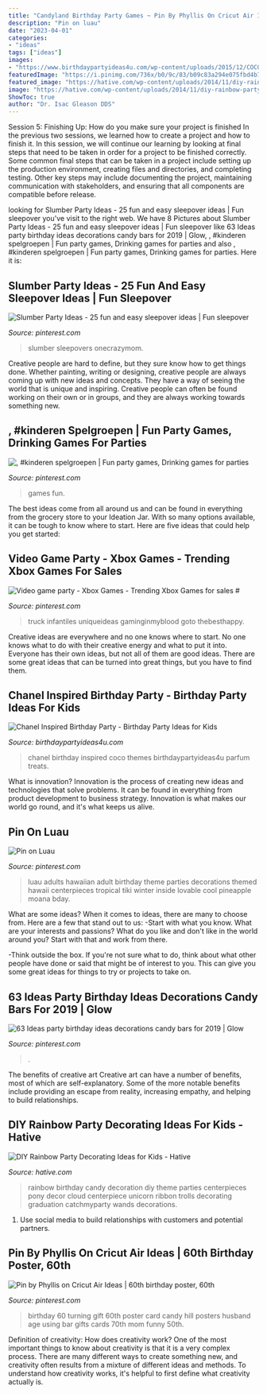 ```yaml
---
title: "Candyland Birthday Party Games ~ Pin By Phyllis On Cricut Air Ideas"
description: "Pin on luau"
date: "2023-04-01"
categories:
- "ideas"
tags: ["ideas"]
images:
- "https://www.birthdaypartyideas4u.com/wp-content/uploads/2015/12/COCO-Chanel-inspired-birthday-party-parfum-treats-550x733.jpg"
featuredImage: "https://i.pinimg.com/736x/b0/9c/83/b09c83a294e075fbd4b7d22cbc0073f4.jpg"
featured_image: "https://hative.com/wp-content/uploads/2014/11/diy-rainbow-party-decorating-ideas/4-candy-decoration.jpg"
image: "https://hative.com/wp-content/uploads/2014/11/diy-rainbow-party-decorating-ideas/4-candy-decoration.jpg"
ShowToc: true
author: "Dr. Isac Gleason DDS"
---
```



Session 5: Finishing Up: How do you make sure your project is finished
In the previous two sessions, we learned how to create a project and how to finish it. In this session, we will continue our learning by looking at final steps that need to be taken in order for a project to be finished correctly.
Some common final steps that can be taken in a project include setting up the production environment, creating files and directories, and completing testing. Other key steps may include documenting the project, maintaining communication with stakeholders, and ensuring that all components are compatible before release.

	

		
looking for Slumber Party Ideas - 25 fun and easy sleepover ideas | Fun sleepover you've visit to the right web. We have 8 Pictures about Slumber Party Ideas - 25 fun and easy sleepover ideas | Fun sleepover like 63 Ideas party birthday ideas decorations candy bars for 2019 | Glow, , #kinderen spelgroepen | Fun party games, Drinking games for parties and also , #kinderen spelgroepen | Fun party games, Drinking games for parties. Here it is:
		
    
## Slumber Party Ideas - 25 Fun And Easy Sleepover Ideas | Fun Sleepover

<img loading=lazy src="https://i.pinimg.com/736x/de/1d/85/de1d856236b20644cfa82224c238b8ad.jpg" onerror="this.onerror=null;this.src='https://tse2.mm.bing.net/th?id=OIP.1J-w3b9IoWm_0VrBSl9bvwHaLH&amp;pid=15.1';" alt="Slumber Party Ideas - 25 fun and easy sleepover ideas | Fun sleepover">

_Source: pinterest.com_

>slumber sleepovers onecrazymom. 

	

Creative people are hard to define, but they sure know how to get things done. Whether painting, writing or designing, creative people are always coming up with new ideas and concepts. They have a way of seeing the world that is unique and inspiring. Creative people can often be found working on their own or in groups, and they are always working towards something new.

    
## , #kinderen Spelgroepen | Fun Party Games, Drinking Games For Parties

<img loading=lazy src="https://i.pinimg.com/736x/68/f4/53/68f4534c82f4ec3ae68a40ed732717a2.jpg" onerror="this.onerror=null;this.src='https://tse4.mm.bing.net/th?id=OIP.Yc8iGSz0hwRUxHl1nd1v9QHaJ4&amp;pid=15.1';" alt=", #kinderen spelgroepen | Fun party games, Drinking games for parties">

_Source: pinterest.com_

>games fun. 

	

The best ideas come from all around us and can be found in everything from the grocery store to your Ideation Jar. With so many options available, it can be tough to know where to start. Here are five ideas that could help you get started: 

    
## Video Game Party - Xbox Games - Trending Xbox Games For Sales #

<img loading=lazy src="https://i.pinimg.com/736x/b0/9c/83/b09c83a294e075fbd4b7d22cbc0073f4.jpg" onerror="this.onerror=null;this.src='https://tse2.mm.bing.net/th?id=OIP.XUhbXb15c14m55aArWQ0OwHaJ3&amp;pid=15.1';" alt="Video game party - Xbox Games - Trending Xbox Games for sales #">

_Source: pinterest.com_

>truck infantiles uniqueideas gaminginmyblood goto thebesthappy. 

	

Creative ideas are everywhere and no one knows where to start. No one knows what to do with their creative energy and what to put it into. Everyone has their own ideas, but not all of them are good ideas. There are some great ideas that can be turned into great things, but you have to find them.

    
## Chanel Inspired Birthday Party - Birthday Party Ideas For Kids

<img loading=lazy src="https://www.birthdaypartyideas4u.com/wp-content/uploads/2015/12/COCO-Chanel-inspired-birthday-party-parfum-treats-550x733.jpg" onerror="this.onerror=null;this.src='https://tse3.mm.bing.net/th?id=OIP.CMYJuYMg_mH1TScYt118MwHaJ3&amp;pid=15.1';" alt="Chanel Inspired Birthday Party - Birthday Party Ideas for Kids">

_Source: birthdaypartyideas4u.com_

>chanel birthday inspired coco themes birthdaypartyideas4u parfum treats. 

	

What is innovation?
Innovation is the process of creating new ideas and technologies that solve problems. It can be found in everything from product development to business strategy. Innovation is what makes our world go round, and it's what keeps us alive.

    
## Pin On Luau

<img loading=lazy src="https://i.pinimg.com/736x/f2/83/6d/f2836d56919dc676c574bc48bc8ee203.jpg" onerror="this.onerror=null;this.src='https://tse1.mm.bing.net/th?id=OIP.qcIFR60Aihs0Tha6Mv-wOwHaLH&amp;pid=15.1';" alt="Pin on Luau">

_Source: pinterest.com_

>luau adults hawaiian adult birthday theme parties decorations themed hawaii centerpieces tropical tiki winter inside lovable cool pineapple moana bday. 

	

What are some ideas?
When it comes to ideas, there are many to choose from. Here are a few that stand out to us:
-Start with what you know. What are your interests and passions? What do you like and don't like in the world around you? Start with that and work from there.

-Think outside the box. If you're not sure what to do, think about what other people have done or said that might be of interest to you. This can give you some great ideas for things to try or projects to take on.

    
## 63 Ideas Party Birthday Ideas Decorations Candy Bars For 2019 | Glow

<img loading=lazy src="https://i.pinimg.com/736x/8b/a3/22/8ba322727c90f0d10950f590ca6e9c35.jpg" onerror="this.onerror=null;this.src='https://tse1.mm.bing.net/th?id=OIP.tN837NBhQ13-_w2RchTBHAAAAA&amp;pid=15.1';" alt="63 Ideas party birthday ideas decorations candy bars for 2019 | Glow">

_Source: pinterest.com_

>. 

	

The benefits of creative art
Creative art can have a number of benefits, most of which are self-explanatory. Some of the more notable benefits include providing an escape from reality, increasing empathy, and helping to build relationships.

    
## DIY Rainbow Party Decorating Ideas For Kids - Hative

<img loading=lazy src="https://hative.com/wp-content/uploads/2014/11/diy-rainbow-party-decorating-ideas/4-candy-decoration.jpg" onerror="this.onerror=null;this.src='https://tse2.mm.bing.net/th?id=OIP.GfTxgQhCKywEmuWykiSTCAHaLG&amp;pid=15.1';" alt="DIY Rainbow Party Decorating Ideas for Kids - Hative">

_Source: hative.com_

>rainbow birthday candy decoration diy theme parties centerpieces pony decor cloud centerpiece unicorn ribbon trolls decorating graduation catchmyparty wands decorations. 

	

1. Use social media to build relationships with customers and potential partners.

    
## Pin By Phyllis On Cricut Air Ideas | 60th Birthday Poster, 60th

<img loading=lazy src="https://i.pinimg.com/736x/df/51/c0/df51c06bed2f4462ce7004dc09037a56--cricut-explore-project-ideas.jpg" onerror="this.onerror=null;this.src='https://tse1.mm.bing.net/th?id=OIP.NuIbDpdFoTnhWHh2kU26MAHaJ4&amp;pid=15.1';" alt="Pin by Phyllis on Cricut Air Ideas | 60th birthday poster, 60th">

_Source: pinterest.com_

>birthday 60 turning gift 60th poster card candy hill posters husband age using bar gifts cards 70th mom funny 50th. 

	

Definition of creativity: How does creativity work?
One of the most important things to know about creativity is that it is a very complex process. There are many different ways to create something new, and creativity often results from a mixture of different ideas and methods. To understand how creativity works, it's helpful to first define what creativity actually is.


